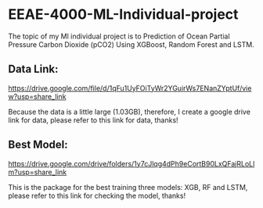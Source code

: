 # EEAE-4000-ML-Individual-project
The topic of my Ml individual project is to Prediction of Ocean Partial Pressure Carbon Dioxide (pCO2) Using XGBoost, Random Forest and LSTM.

## Data Link: 
https://drive.google.com/file/d/1qFu1UyFOiTyWr2YGuirWs7ENanZYptUf/view?usp=share_link

Because the data is a little large (1.03GB), therefore, I create a google drive link for data, please refer to this link for data, thanks!
## Best Model:
https://drive.google.com/drive/folders/1y7cJlqg4dPh9eCortB90LxQFajRLoLlm?usp=share_link

This is the package for the best training three models: XGB, RF and LSTM, please refer to this link for checking the model, thanks!
